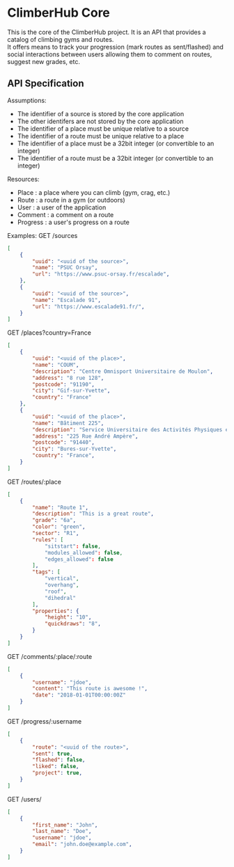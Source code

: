 ClimberHub Core
===============

This is the core of the ClimberHub project. It is an API that provides a catalog of climbing gyms and routes.  
It offers means to track your progression (mark routes as sent/flashed) and social interactions between users allowing them to comment on routes, suggest new grades, etc.  

## API Specification

Assumptions:
- The identifier of a source is stored by the core application
- The other identifers are not stored by the core application
- The identifier of a place must be unique relative to a source
- The identifier of a route must be unique relative to a place
- The identifier of a place must be a 32bit integer (or convertible to an integer)
- The identifier of a route must be a 32bit integer (or convertible to an integer)

Resources:
- Place     : a place where you can climb (gym, crag, etc.)
- Route     : a route in a gym (or outdoors)
- User      : a user of the application
- Comment   : a comment on a route
- Progress  : a user's progress on a route

Examples:
GET /sources
```json
[
    {
        "uuid": "<uuid of the source>",
        "name": "PSUC Orsay",
        "url": "https://www.psuc-orsay.fr/escalade",
    },
    {
        "uuid": "<uuid of the source>",
        "name": "Escalade 91",
        "url": "https://www.escalade91.fr/",
    }
]
```

GET /places?country=France
```json
[
    {
        "uuid": "<uuid of the place>",
        "name": "COUM",
        "description": "Centre Omnisport Universitaire de Moulon",
        "address": "8 rue 128",
        "postcode": "91190",
        "city": "Gif-sur-Yvette",
        "country": "France"
    },
    {
        "uuid": "<uuid of the place>",
        "name": "Bâtiment 225",
        "description": "Service Universitaire des Activités Physiques et Sportives Université Paris-Saclay",
        "address": "225 Rue André Ampère",
        "postcode": "91440",
        "city": "Bures-sur-Yvette",
        "country": "France",   
    }
]
```

GET /routes/:place
```json
[
    {
        "name": "Route 1",
        "description": "This is a great route",
        "grade": "6a",
        "color": "green",
        "sector": "R1",
        "rules": [
            "sitstart": false,
            "modules_allowed": false,
            "edges_allowed": false
        ],
        "tags": [
            "vertical",
            "overhang",
            "roof",
            "dihedral"
        ],
        "properties": {
            "height": "10",
            "quickdraws": "8",
        }
    }
]
```

GET /comments/:place/:route
```json
[
    {
        "username": "jdoe",
        "content": "This route is awesome !",
        "date": "2018-01-01T00:00:00Z"
    }
]
```

GET /progress/:username
```json
[
    {
        "route": "<uuid of the route>",
        "sent": true,
        "flashed": false,
        "liked": false,
        "project": true,
    }
]
```

GET /users/
```json
[
    {
        "first_name": "John",
        "last_name": "Doe",
        "username": "jdoe",
        "email": "john.doe@example.com",
    }
]
```
